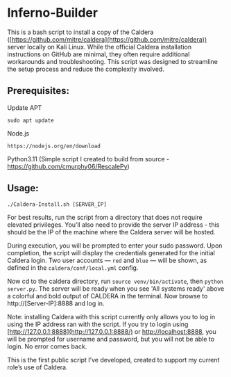 # Inferno-Builder

This is a bash script to install a copy of the Caldera ([https://github.com/mitre/caldera](https://github.com/mitre/caldera)) server locally on Kali Linux. While the official Caldera installation instructions on GitHub are minimal, they often require additional workarounds and troubleshooting. This script was designed to streamline the setup process and reduce the complexity involved.

## Prerequisites:

Update APT 

```
sudo apt update
```

Node.js

```
https://nodejs.org/en/download
```

Python3.11 (Simple script I created to build  from source - https://github.com/cmurphy06/RescalePy)

## Usage:
```
./Caldera-Install.sh [SERVER_IP]
```
For best results, run the script from a directory that does not require elevated privileges. You’ll also need to provide the server IP address - this should be the IP of the machine where the Caldera server will be hosted.



During execution, you will be prompted to enter your sudo password. Upon completion, the script will display the credentials generated for the initial Caldera login. Two user accounts — `red` and `blue` — will be shown, as defined in the `caldera/conf/local.yml` config.

Now cd to the caldera directory, run `source venv/bin/activate`, then `python server.py`. The server will be ready when you see 'All systems ready' above a colorful and bold output of CALDERA in the terminal. Now browse to http://[Server-IP]:8888 and log in.

Note: installing Caldera with this script currently only allows you to log in using the IP address ran with the script. If you try to login using [http://127.0.0.1:8888](http://127.0.0.1:8888/) or [http://localhost:8888](http://localhost:8888/), you will be prompted for username and password, but you will not be able to login. No error comes back.

This is the first public script I’ve developed, created to support my current role’s use of Caldera.
